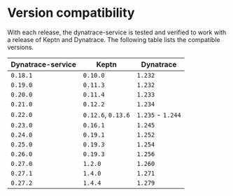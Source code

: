 # Version compatibility

With each release, the dynatrace-service is tested and verified to work with a release of Keptn and Dynatrace. The following table lists the compatible versions.

| Dynatrace-service | Keptn | Dynatrace |
|---|---|---|
| `0.18.1` | `0.10.0` | `1.232` |
| `0.19.0` | `0.11.3` | `1.232` |
| `0.20.0` | `0.11.4` | `1.233` |
| `0.21.0` | `0.12.2` | `1.234` |
| `0.22.0` | `0.12.6`, `0.13.6` | `1.235` - `1.244` |
| `0.23.0` | `0.16.1` | `1.245` |
| `0.24.0` | `0.19.1` | `1.252` |
| `0.25.0` | `0.19.3` | `1.254` |
| `0.26.0` | `0.19.3` | `1.256` |
| `0.27.0` | `1.2.0` | `1.260` |
| `0.27.1` | `1.4.0` | `1.271` |
| `0.27.2` | `1.4.4` | `1.279` |
